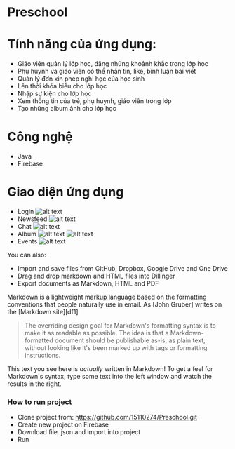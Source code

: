 # Preschool

# Tính năng của ứng dụng:

  - Giáo viên quản lý lớp học, đăng những khoảnh khắc trong lớp học
  - Phụ huynh và giáo viên có thể nhắn tin, like, bình luận bài viết
  - Quản lý đơn xin phép nghỉ học của học sinh
  - Lên thời khóa biểu cho lớp học
  - Nhập sự kiện cho lớp học
  - Xem thông tin của trẻ, phụ huynh, giáo viên trong lớp
  - Tạo những album ảnh cho lớp học 
 
# Công nghệ
- Java
- Firebase

# Giao diện ứng dụng
  - Login
  ![alt text](https://live.staticflickr.com/65535/48428399991_cce696a954.jpg)
- Newsfeed
![alt text](https://live.staticflickr.com/65535/48428399836_7a7e720dac.jpg)
- Chat
![alt text](https://live.staticflickr.com/65535/48428542092_72db633422.jpg)
- Album
![alt text](https://live.staticflickr.com/65535/48428399596_06352627c7.jpg) ![alt text](https://live.staticflickr.com/65535/48428541752_f783783dd9.jpg) 
 - Events
![alt text](https://live.staticflickr.com/65535/48428399156_c14d7ea219.jpg) 



You can also:
  - Import and save files from GitHub, Dropbox, Google Drive and One Drive
  - Drag and drop markdown and HTML files into Dillinger
  - Export documents as Markdown, HTML and PDF

Markdown is a lightweight markup language based on the formatting conventions that people naturally use in email.  As [John Gruber] writes on the [Markdown site][df1]

> The overriding design goal for Markdown's
> formatting syntax is to make it as readable
> as possible. The idea is that a
> Markdown-formatted document should be
> publishable as-is, as plain text, without
> looking like it's been marked up with tags
> or formatting instructions.

This text you see here is *actually* written in Markdown! To get a feel for Markdown's syntax, type some text into the left window and watch the results in the right.

### How to run project
- Clone project from: https://github.com/15110274/Preschool.git
- Create new project on Firebase 
- Download file .json and import into project
- Run


